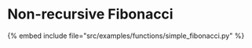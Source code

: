 # Non-recursive Fibonacci


{% embed include file="src/examples/functions/simple_fibonacci.py" %}



